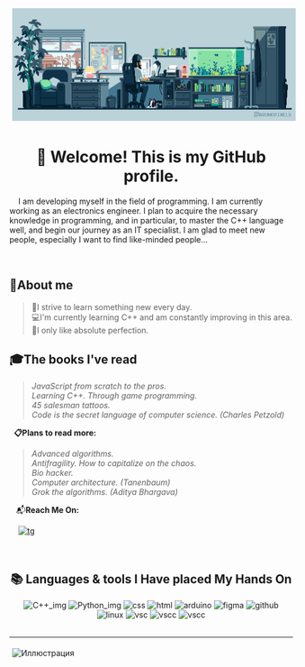 <p><img src="header3.gif" width="1000" height="200" alt="Иллюстрация" vspace="5" hspace="5">

<h1 align = center> 
	&#128075; Welcome! This is my GitHub profile.
</h1>

<p>&nbsp;&nbsp;&nbsp;&nbsp;I am developing myself in the field of programming. I am currently working as an electronics engineer. I plan to acquire the necessary knowledge in programming, and in particular, to master the C++ language well, and begin our journey as an IT specialist. I am glad to meet new people, especially I want to find like-minded people...</p>

<br>


## :dizzy:**About me**



[//]: # (Пишем био)
>&#129513;I strive to learn something new every day.  
&#128187;I'm currently learning C++ and am constantly improving in this area.   
&#128302;I only like absolute perfection.  

## :mortar_board:The books I've read

>*JavaScript from scratch to the pros.  
Learning C++. Through game programming.  
45 salesman tattoos.  
Code is the secret language of computer science. (Charles Petzold)*
>

&nbsp; **:clipboard:Plans to read more:**

>*Advanced algorithms.   
Antifragility. How to capitalize on the chaos.  
Bio hacker.  
Computer architecture. (Tanenbaum)  
Grok the algorithms. (Aditya Bhargava)*  
>

<p>&nbsp;&nbsp;&nbsp;&#128236;<strong>Reach Me On:</strong></p>
&nbsp;&nbsp;&nbsp; <a href="https://t.me/anachment">
	<img src="https://user-images.githubusercontent.com/50621007/168689534-796f181e-3e4c-43a5-8183-9888fc92cfa7.png" alt="tg" width="40" height="40">
</a>

<br>

<br>

<br>

<div align = center>
<h2>
&#128218; <strong> Languages & tools I Have placed My Hands On </strong>
</div>


[//]: # (Пишем наши скилсы)
<div align = center>
<img src="https://www.digiseller.ru/preview/307467/p1_1986716_c7d6ef4a.png" alt="C++_img" width="" height="46" /> <img src="https://static.tildacdn.com/tild3131-3765-4136-b932-336265636539/python-logo-clipart-.png" alt="Python_img" width="" height="45"> <img src="https://gas-kvas.com/uploads/posts/2023-02/1675463198_gas-kvas-com-p-fonovii-risunok-v-css3-3.png" alt="css" width="" height="46"> <img src="https://i.pinimg.com/originals/0e/7d/4a/0e7d4ad55cdc3db527af6c3d72f41ad0.png" alt="html" width="" height="46"> <img src="https://camo.githubusercontent.com/6fcd1c570f8a902233682fea6938ec8e8a3727080ad41312ce5a39004de43087/68747470733a2f2f63646e2e776f726c64766563746f726c6f676f2e636f6d2f6c6f676f732f61726475696e6f2d312e737667" alt="arduino" width="" height="44"> <img src="https://assets.asana.biz/transform/ba9b63a3-f255-4088-b5fe-14ab4628f50b/logo-app-figma" alt="figma" width="" height="45"> <img src="https://camo.githubusercontent.com/023330909dd3262d282ebd393465b9c81a00086febd0a12efb156f62526ec6e5/68747470733a2f2f63646e2e77696b696d672e6e65742f656e2f73706c61746f6f6e77696b692f696d616765732f7468756d622f382f38382f4769744875625f49636f6e2e7376672f3132303070782d4769744875625f49636f6e2e7376672e706e67" alt="github" width="" height="45" /> <img src="https://upload.wikimedia.org/wikipedia/commons/d/d6/Linux_mascot_tux.png" alt="linux" width="" height="45" /> </n>
<img src="https://upload.wikimedia.org/wikipedia/commons/thumb/9/9a/Visual_Studio_Code_1.35_icon.svg/1024px-Visual_Studio_Code_1.35_icon.svg.png" alt="vsc" width="" height="42" /> <img src="https://rafiquzzamanrafi.gallerycdn.vsassets.io/extensions/rafiquzzamanrafi/visualstudiolightpro/1.0/1632225226691/Microsoft.VisualStudio.Services.Icons.Default" alt="vscc" width="" height="42" /> <img src="https://shinyypig.gallerycdn.vsassets.io/extensions/shinyypig/matlab-in-vscode/0.5.2/1730702302777/Microsoft.VisualStudio.Services.Icons.Default" alt="vscc" width="" height="42" />
</div>

<br>


***


<p><img src="back3.gif" width="992" height="501" alt="Иллюстрация" vspace="5" hspace="5">
